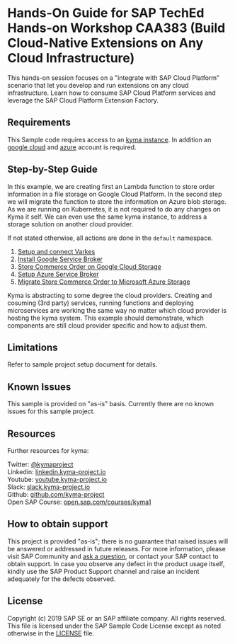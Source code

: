 # Hands-On Guide for SAP TechEd Hands-on Workshop CAA383 (Build Cloud-Native Extensions on Any Cloud Infrastructure)

This hands-on session focuses on a "integrate with SAP Cloud Platform" scenario that let you develop and run extensions on any cloud infrastructure. Learn how to consume SAP Cloud Platform services and leverage the SAP Cloud Platform Extension Factory.

## Requirements

This Sample code requires access to an [kyma instance](https://kyma-project.io/). In addition an [google cloud](https://cloud.google.com) and [azure](http://azure.microsoft.com) account is required.

## Step-by-Step Guide

In this example, we are creating first an Lambda function to store order information in a file storage on Google Cloud Platform. In the second step we will migrate the function to store the information on Azure blob storage. As we are running on Kubernetes, it is not required to do any changes on Kyma it self. We can even use the same kyma instance, to address a storage solution on another cloud provider.

If not stated otherwise, all actions are done in  the `default` namespace.

1. [Setup and connect Varkes](varkes/README.md)
2. [Install Google Service Broker](gcpbroker/README.md)
3. [Store Commerce Order on Google Cloud Storage](gcp/README.md)
4. [Setup Azure Service Broker](azurebroker/README.md)
5. [Migrate Store Commerce Order to Microsoft Azure Storage](azure/README.md)

Kyma is abstracting to some degree the cloud providers. Creating and cosuming (3rd party) services, running functions and deploying microservices are working the same way no matter which cloud provider is hosting the kyma system. This example should demonstrate, which components are still cloud provider specific and how to adjust them.

## Limitations
Refer to sample project setup document for details.

## Known Issues
This sample is provided on "as-is" basis. Currently there are no known issues for this sample project.

## Resources
Further resources for kyma:

Twitter: [@kymaproject](https://twitter.com/kymaproject)  
Linkedin: [linkedin.kyma-project.io](http://linkedin.kyma-project.io)  
Youtube: [youtube.kyma-project.io](http://youtube.kyma-project.io)  
Slack: [slack.kyma-project.io](http://slack.kyma-project.io)  
Github: [github.com/kyma-project](http://github.com/kyma-project)  
Open SAP Course: [open.sap.com/courses/kyma1](https://open.sap.com/courses/kyma1)

## How to obtain support
This project is provided "as-is"; there is no guarantee that raised issues will be answered or addressed in future releases. For more information, please visit SAP Community and [ask a question](https://answers.sap.com/questions/ask.html), or contact your SAP contact to obtain support. In case you observe any defect in the product usage itself, kindly use the SAP Product Support channel and raise an incident adequately for the defects observed.


## License
Copyright (c) 2019 SAP SE or an SAP affiliate company. All rights reserved. 
This file is licensed under the SAP Sample Code License except as noted otherwise in the [LICENSE](LICENSE) file.
